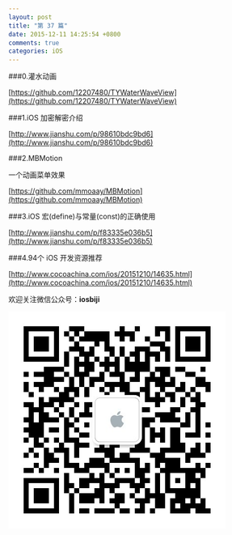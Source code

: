 ```yaml
---
layout: post
title: "第 37 篇"
date: 2015-12-11 14:25:54 +0800
comments: true
categories: iOS
---
```


###0.灌水动画

[https://github.com/12207480/TYWaterWaveView](https://github.com/12207480/TYWaterWaveView)  

###1.iOS 加密解密介绍

[http://www.jianshu.com/p/98610bdc9bd6](http://www.jianshu.com/p/98610bdc9bd6)  

###2.MBMotion

一个动画菜单效果  

[https://github.com/mmoaay/MBMotion](https://github.com/mmoaay/MBMotion)  

###3.iOS 宏(define)与常量(const)的正确使用

[http://www.jianshu.com/p/f83335e036b5](http://www.jianshu.com/p/f83335e036b5)  

###4.94个 iOS 开发资源推荐

[http://www.cocoachina.com/ios/20151210/14635.html](http://www.cocoachina.com/ios/20151210/14635.html)  

欢迎关注微信公众号：**iosbiji**

![iOS开发笔记](/images/weixin.jpg)